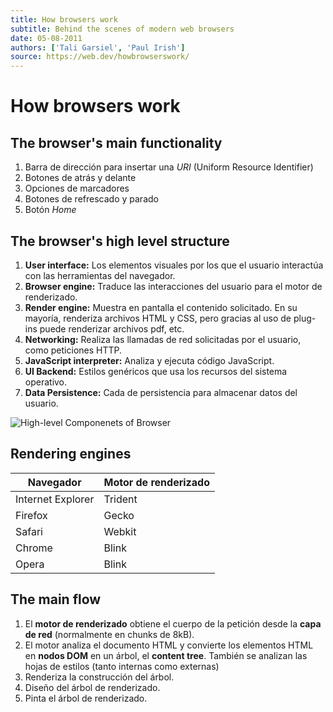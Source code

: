 ```yaml
---
title: How browsers work
subtitle: Behind the scenes of modern web browsers
date: 05-08-2011
authors: ['Tali Garsiel', 'Paul Irish']
source: https://web.dev/howbrowserswork/
---
```


# How browsers work

## The browser's main functionality

1. Barra de dirección para insertar una *URI* (Uniform Resource Identifier)
2. Botones de atrás y delante
3. Opciones de marcadores
4. Botones de refrescado y parado
5. Botón *Home*

## The browser's high level structure

1. **User interface:** Los elementos visuales por los que el usuario interactúa con las herramientas del navegador.
2. **Browser engine:** Traduce las interacciones del usuario para el motor de renderizado.
3. **Render engine:** Muestra en pantalla el contenido solicitado. En su mayoría, renderiza archivos HTML y CSS, pero gracias al uso de plug-ins puede renderizar archivos pdf, etc.
4. **Networking:** Realiza las llamadas de red solicitadas por el usuario, como peticiones HTTP.
5. **JavaScript interpreter:** Analiza y ejecuta código JavaScript.
6. **UI Backend:** Estilos genéricos que usa los recursos del sistema operativo.
7. **Data Persistence:** Cada de persistencia para almacenar datos del usuario.

![High-level Componenets of Browser](https://d6vdma9166ldh.cloudfront.net/media/images/d196578a-3922-4823-8d85-96ad0141277f.jpg)

## Rendering engines

| Navegador         | Motor de renderizado |
| ----------------- | -------------------- |
| Internet Explorer | Trident              |
| Firefox           | Gecko                |
| Safari            | Webkit               |
| Chrome            | Blink                |
| Opera             | Blink                |

## The main flow

1. El **motor de renderizado** obtiene el cuerpo de la petición desde la **capa de red** (normalmente en chunks de 8kB).
2. El motor analiza el documento HTML y convierte los elementos HTML en **nodos DOM** en un árbol, el **content tree**. También se analizan las hojas de estilos (tanto internas como externas)
3. Renderiza la construcción del árbol.
4. Diseño del árbol de renderizado.
5. Pinta el árbol de renderizado.
